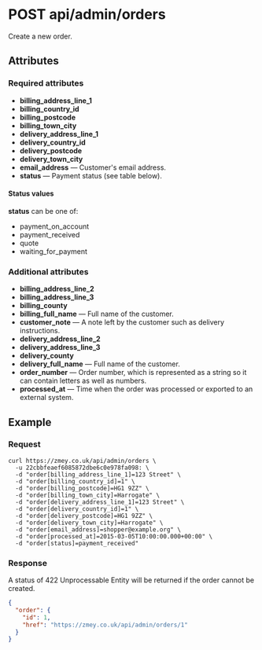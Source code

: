 # POST api/admin/orders

Create a new order.

## Attributes

### Required attributes

* **billing_address_line_1**
* **billing_country_id**
* **billing_postcode**
* **billing_town_city**
* **delivery_address_line_1**
* **delivery_country_id**
* **delivery_postcode**
* **delivery_town_city**
* **email_address** — Customer's email address.
* **status** — Payment status (see table below).

#### Status values

**status** can be one of:

* payment_on_account
* payment_received
* quote
* waiting_for_payment

### Additional attributes

* **billing_address_line_2**
* **billing_address_line_3**
* **billing_county**
* **billing_full_name** — Full name of the customer.
* **customer_note** — A note left by the customer such as delivery instructions.
* **delivery_address_line_2**
* **delivery_address_line_3**
* **delivery_county**
* **delivery_full_name** — Full name of the customer.
* **order_number** — Order number, which is represented as a string so it can
  contain letters as well as numbers.
* **processed_at** — Time when the order was processed or exported to an
  external system.

## Example

### Request

```
curl https://zmey.co.uk/api/admin/orders \
  -u 22cbbfeaef6085872dbe6c0e978fa098: \
  -d "order[billing_address_line_1]=123 Street" \
  -d "order[billing_country_id]=1" \
  -d "order[billing_postcode]=HG1 9ZZ" \
  -d "order[billing_town_city]=Harrogate" \
  -d "order[delivery_address_line_1]=123 Street" \
  -d "order[delivery_country_id]=1" \
  -d "order[delivery_postcode]=HG1 9ZZ" \
  -d "order[delivery_town_city]=Harrogate" \
  -d "order[email_address]=shopper@example.org" \
  -d "order[processed_at]=2015-03-05T10:00:00.000+00:00" \
  -d "order[status]=payment_received"
```

### Response

A status of 422 Unprocessable Entity will be returned if the order cannot be
created.

```json
{
  "order": {
    "id": 1,
    "href": "https://zmey.co.uk/api/admin/orders/1"
  }
}
```
